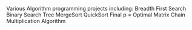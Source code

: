 Various Algorithm programming projects including: 
Breadth First Search
Binary Search Tree
MergeSort
QuickSort
Final p = Optimal Matrix Chain Multiplication Algorithm
